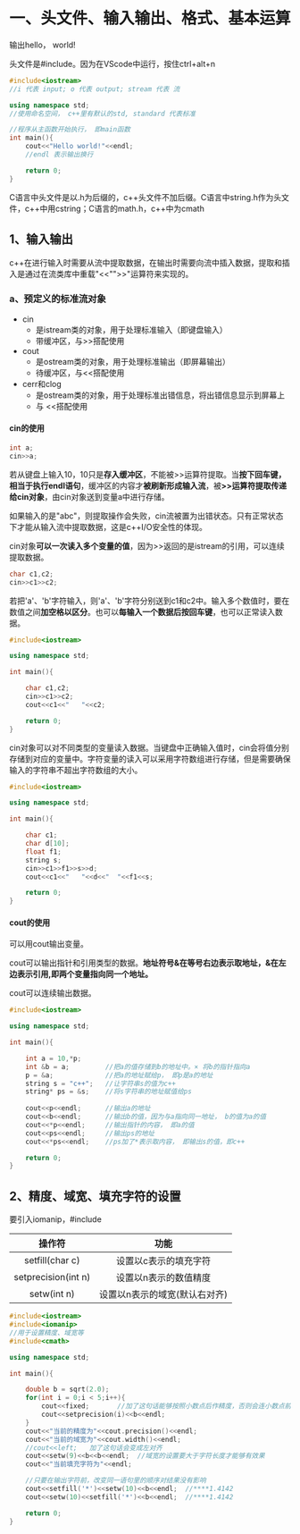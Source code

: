 # 一、头文件、输入输出、格式、基本运算

输出hello， world!

头文件是#include<iostream>。因为在VScode中运行，按住ctrl+alt+n

~~~c++
#include<iostream>
//i 代表 input; o 代表 output; stream 代表 流

using namespace std;
//使用命名空间， c++里有默认的std, standard 代表标准

//程序从主函数开始执行， 即main函数
int main(){
    cout<<"Hello world!"<<endl;
    //endl 表示输出换行

    return 0;
}
~~~

C语言中头文件是以.h为后缀的，c++头文件不加后缀。C语言中string.h作为头文件，c++中用cstring；C语言的math.h，c++中为cmath

## 1、输入输出

c++在进行输入时需要从流中提取数据，在输出时需要向流中插入数据，提取和插入是通过在流类库中重载"<<"">>"运算符来实现的。

### a、预定义的标准流对象

* cin
  * 是istream类的对象，用于处理标准输入（即键盘输入）
  * 带缓冲区，与>>搭配使用
* cout
  * 是ostream类的对象，用于处理标准输出（即屏幕输出）
  * 待缓冲区，与<<搭配使用
* cerr和clog
  * 是ostream类的对象，用于处理标准出错信息，将出错信息显示到屏幕上
  * 与 <<搭配使用
####  cin的使用

~~~c++
int a;
cin>>a;
~~~

若从键盘上输入10，10只是<b>存入缓冲区</b>，不能被>>运算符提取。当<b>按下回车键，相当于执行endl语句</b>，缓冲区的内容才<b>被刷新形成输入流</b>，被<b>>>运算符提取传递给cin对象</b>，由cin对象送到变量a中进行存储。

如果输入的是"abc"，则提取操作会失败，cin流被置为出错状态。只有正常状态下才能从输入流中提取数据，这是c++I/O安全性的体现。

cin对象<b>可以一次读入多个变量的值</b>，因为>>返回的是istream的引用，可以连续提取数据。

~~~c++
char c1,c2;
cin>>c1>>c2;
~~~

若把'a'、'b'字符输入，则'a'、'b'字符分别送到c1和c2中。输入多个数值时，要在数值之间<b>加空格以区分</b>。也可以<b>每输入一个数据后按回车键</b>，也可以正常读入数据。

~~~c++
#include<iostream>

using namespace std;

int main(){

    char c1,c2;
    cin>>c1>>c2;
    cout<<c1<<"   "<<c2;

    return 0;
}
~~~

cin对象可以对不同类型的变量读入数据。当键盘中正确输入值时，cin会将值分别存储到对应的变量中。字符变量的读入可以采用字符数组进行存储，但是需要确保输入的字符串不超出字符数组的大小。

~~~c++
#include<iostream>

using namespace std;

int main(){

    char c1;
    char d[10];
    float f1;
    string s; 
    cin>>c1>>f1>>s>>d;
    cout<<c1<<"   "<<d<<"  "<<f1<<s;

    return 0;
}
~~~
#### cout的使用

可以用cout输出变量。

cout可以输出指针和引用类型的数据。<b>地址符号&在等号右边表示取地址，&在左边表示引用,即两个变量指向同一个地址。</b>

cout可以连续输出数据。

~~~c++
#include<iostream>

using namespace std;

int main(){

    int a = 10,*p;
    int &b = a;         //把a的值存储到b的地址中。× 将b的指针指向a
    p = &a;             //把a的地址赋给p， 即p是a的地址
    string s = "c++";   //让字符串s的值为c++
    string* ps = &s;    //将s字符串的地址赋值给ps
    
    cout<<p<<endl;      //输出a的地址
    cout<<b<<endl;      //输出b的值，因为与a指向同一地址， b的值为a的值
    cout<<*p<<endl;     //输出指针的内容， 即a的值
    cout<<ps<<endl;     //输出ps的地址
    cout<<*ps<<endl;    //ps加了*表示取内容， 即输出s的值，即c++

    return 0;
}
~~~

## 2、精度、域宽、填充字符的设置

要引入iomanip，#include<iomanip>

|       操作符        |             功能              |
| :-----------------: | :---------------------------: |
|   setfill(char c)   |     设置以c表示的填充字符     |
| setprecision(int n) |     设置以n表示的数值精度     |
|     setw(int n)     | 设置以n表示的域宽(默认右对齐) |

~~~c++
#include<iostream>
#include<iomanip>
//用于设置精度、域宽等
#include<cmath>

using namespace std;

int main(){

    double b = sqrt(2.0);
    for(int i = 0;i < 5;i++){
        cout<<fixed;       //加了这句话能够按照小数点后作精度，否则会连小数点前
        cout<<setprecision(i)<<b<<endl;
    }
    cout<<"当前的精度为"<<cout.precision()<<endl;
    cout<<"当前的域宽为"<<cout.width()<<endl;
    //cout<<left;   加了这句话会变成左对齐
    cout<<setw(9)<<b<<b<<endl;  //域宽的设置要大于字符长度才能够有效果
    cout<<"当前填充字符为"<<endl;

    //只要在输出字符前，改变同一语句里的顺序对结果没有影响
    cout<<setfill('*')<<setw(10)<<b<<endl;  //****1.4142
    cout<<setw(10)<<setfill('*')<<b<<endl;  //****1.4142

    return 0;
}
~~~
